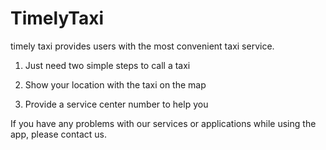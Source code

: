 # TimelyTaxi

timely taxi provides users with the most convenient taxi service.

1. Just need two simple steps to call a taxi

2. Show your location with the taxi on the map

3. Provide a service center number to help you

If you have any problems with our services or applications while using the app, please contact us.

